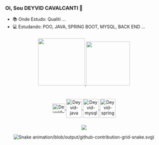 ### Oi, Sou DEYVID CAVALCANTI 👋



- 📚 Onde Estudo: Qualiti ...
- 💻 Estudando: POO, JAVA, SPRING BOOT, MYSQL, BACK END ...

###
<div align="center">
  <a href="https://github.com/Deyvidecp">
  <img height="150em" src="https://github-readme-stats.vercel.app/api?username=Deyvidecp&show_icons=true&theme=dracula&include_all_commits=true&count_private=true"/>
  <img height="140em" src="https://github-readme-stats.vercel.app/api/top-langs/?username=Deyvidecp&layout=compact&langs_count=7&theme=dracula"/>
    
###
    
<div style="display: inline_block"><br>
  <img align="center" alt="Deyvid-git" height="30" width="40"
  <img src="https://cdn.jsdelivr.net/gh/devicons/devicon/icons/git/git-original.svg" />
  <img align="center" alt="Deyvid-java" height="60" width="50"
  <img src="https://cdn.jsdelivr.net/gh/devicons/devicon/icons/java/java-original-wordmark.svg" />
  <img align="center" alt="Deyvid-mysql" height="60" width="50"
  <img src="https://cdn.jsdelivr.net/gh/devicons/devicon/icons/mysql/mysql-original-wordmark.svg" />
  <img align="center" alt="Deyvid-spring" height="60" width="50"
  <img src="https://cdn.jsdelivr.net/gh/devicons/devicon/icons/spring/spring-plain-wordmark.svg" />
  
  ###
  
  <a href="https://www.linkedin.com/in/deyvid-cavalcanti/" target="_blank"><img src="https://img.shields.io/badge/-LinkedIn-%230077B5?style=for-the-badge&logo=linkedin&logoColor=white" target="_blank"></a> 
 
  ![Snake animation](https://github.com/Deyvidecp/Deyvidecp)/blob/output/github-contribution-grid-snake.svg)
 
</div>
          
          
               
               
